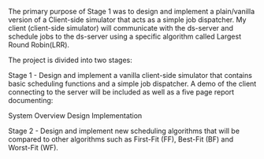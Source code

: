 The primary purpose of Stage 1 was to design and implement a plain/vanilla version of a Client-side simulator that acts as a simple job dispatcher. My client (client-side simulator) will communicate with the ds-server and schedule jobs to the ds-server using a specific algorithm called Largest Round Robin(LRR).

The project is divided into two stages:

Stage 1 - Design and implement a vanilla client-side simulator that contains basic scheduling functions and a simple job dispatcher. A demo of the client connecting to the server will be included as well as a five page report documenting:

System Overview
Design
Implementation

Stage 2 - Design and implement new scheduling algorithms that will be compared to other algorithms such as First-Fit (FF), Best-Fit (BF) and Worst-Fit (WF).
